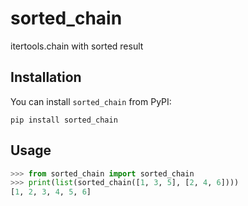 # sorted_chain

itertools.chain with sorted result

## Installation

You can install `sorted_chain` from PyPI:

```shell
pip install sorted_chain
```

## Usage

```python
>>> from sorted_chain import sorted_chain
>>> print(list(sorted_chain([1, 3, 5], [2, 4, 6])))
[1, 2, 3, 4, 5, 6]
```
